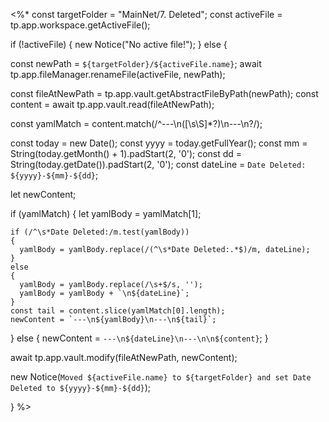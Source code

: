 <%*
const targetFolder = "MainNet/7. Deleted"; 
const activeFile = tp.app.workspace.getActiveFile();

if (!activeFile) {
    new Notice("No active file!");
} else {

  const newPath = `${targetFolder}/${activeFile.name}`;
  await tp.app.fileManager.renameFile(activeFile, newPath);


  const fileAtNewPath = tp.app.vault.getAbstractFileByPath(newPath);
  const content = await tp.app.vault.read(fileAtNewPath);


  const yamlMatch = content.match(/^---\n([\s\S]*?)\n---\n?/);


  const today = new Date();
  const yyyy = today.getFullYear();
  const mm = String(today.getMonth() + 1).padStart(2, '0');
  const dd = String(today.getDate()).padStart(2, '0');
  const dateLine = `Date Deleted: ${yyyy}-${mm}-${dd}`;

  let newContent;
  
  if (yamlMatch) 
  {
    let yamlBody = yamlMatch[1];

    if (/^\s*Date Deleted:/m.test(yamlBody)) 
    {
      yamlBody = yamlBody.replace(/(^\s*Date Deleted:.*$)/m, dateLine);
    } 
    else 
    {
      yamlBody = yamlBody.replace(/\s+$/s, ''); 
      yamlBody = yamlBody + `\n${dateLine}`;
    }
    const tail = content.slice(yamlMatch[0].length);
    newContent = `---\n${yamlBody}\n---\n${tail}`;
  } 
  else 
  {
    newContent = `---\n${dateLine}\n---\n\n${content}`;
  }


  await tp.app.vault.modify(fileAtNewPath, newContent);

  new Notice(`Moved ${activeFile.name} to ${targetFolder} and set Date Deleted to ${yyyy}-${mm}-${dd}`);

}
%>